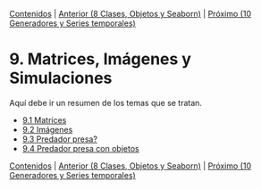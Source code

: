 [Contenidos](../Contenidos.md) \| [Anterior (8 Clases, Objetos y Seaborn)](../08_SNS_OOP/00_Resumen.md) \| [Próximo (10 Generadores y Series temporales)](../10_Generadores_y_Series/00_Resumen.md)

# 9. Matrices, Imágenes y Simulaciones
Aquí debe ir un resumen de los temas que se tratan.


* [9.1 Matrices](01_Matrices.md)
* [9.2 Imágenes](02_Imagenes.md)
* [9.3 Predador presa?](03_SimulaciónBidimensional.md)
* [9.4 Predador presa con objetos](04_Cierre_Objetos.md)


[Contenidos](../Contenidos.md) \| [Anterior (8 Clases, Objetos y Seaborn)](../08_SNS_OOP/00_Resumen.md) \| [Próximo (10 Generadores y Series temporales)](../10_Generadores_y_Series/00_Resumen.md)
